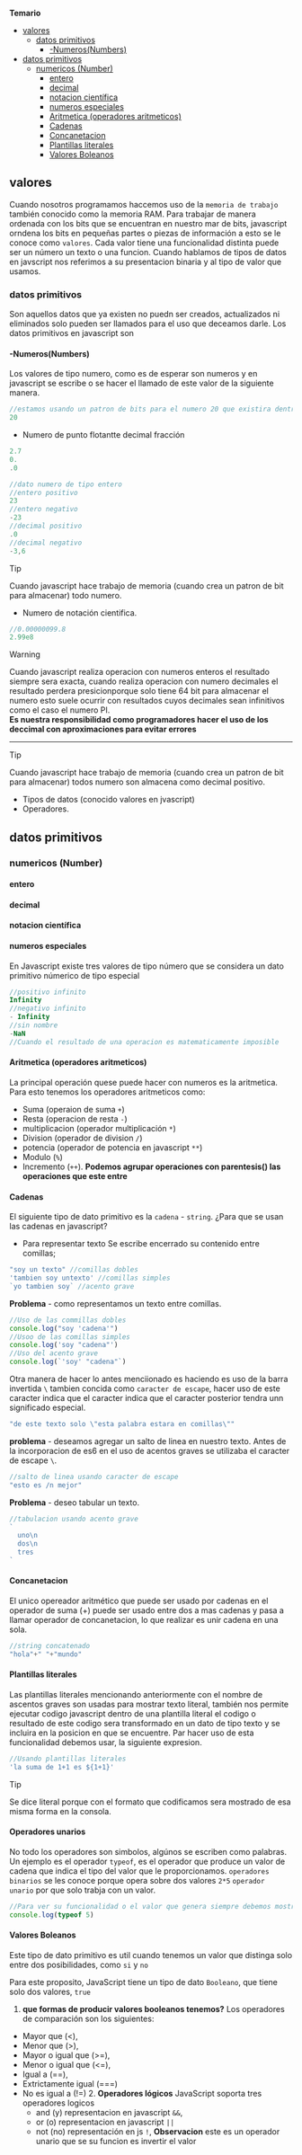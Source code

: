 **Temario**
- [valores](#valores)
  - [datos primitivos](#datos-primitivos)
    - [-Numeros(Numbers)](#-numerosnumbers)
- [datos primitivos](#datos-primitivos-1)
  - [numericos (Number)](#numericos-number)
    - [entero](#entero)
    - [decimal](#decimal)
    - [notacion científica](#notacion-científica)
    - [numeros especiales](#numeros-especiales)
    - [Aritmetica (operadores aritmeticos)](#aritmetica-operadores-aritmeticos)
    - [Cadenas](#cadenas)
    - [Concanetacion](#concanetacion)
    - [Plantillas literales](#plantillas-literales)
    - [Valores Boleanos](#valores-boleanos)
## valores
Cuando nosotros programamos haccemos uso de la `memoria de trabajo` también conocido como la memoria RAM. Para trabajar de manera ordenada con los bits que se encuentran en nuestro mar de bits, javascript orndena los bits en pequeñas partes o piezas de información a esto se le conoce como `valores`.
 Cada valor tiene una funcionalidad distinta puede ser un número un texto o una funcion.
 Cuando hablamos de tipos de datos en javscript nos referimos a su presentacion binaria y al tipo de valor que usamos.
 ### datos primitivos
 Son aquellos datos que ya existen no puedn ser creados, actualizados ni eliminados solo pueden ser llamados para el uso que deceamos darle.
 Los datos primitivos en javascript son
 #### -Numeros(Numbers)
 Los valores de tipo numero, como es de esperar son numeros y en javascript se escribe o se hacer el llamado de este valor de la siguiente manera.
 ```js
 //estamos usando un patron de bits para el numero 20 que existira dentro de la memoria de trabajo.
 20
 ```
 - Numero de punto flotantte decimal fracción
 ```js
 2.7
 0.
 .0
 ```
 ```js
 //dato numero de tipo entero
 //entero positivo
 23
 //entero negativo
 -23
 //decimal positivo
 .0
 //decimal negativo
 -3,6
 ```
 > [!TIP]
 > Cuando javascript hace trabajo de memoria (cuando crea un patron de bit para almacenar) todo numero.
 - Numero de notación cientifica.
  ```js
  //0.00000099.8
  2.99e8
  ```
  > [!WARNING]
  > Cuando javascript realiza operacion con numeros enteros el resultado siempre sera exacta, cuando realiza operacion con numero decimales el resultado perdera presicionporque solo tiene 64 bit para almacenar el numero esto suele ocurrir con resultados cuyos decimales sean infinitivos como el caso el numero PI.\
  > **Es nuestra responsibilidad como programadores hacer el uso de los deccimal con aproximaciones para evitar errores**
  ---
  > [!TIP]
  > Cuando javascript hace trabajo de memoria (cuando crea un patron de bit para almacenar) todos numero son almacena como decimal positivo.
  - Tipos de datos (conocido valores en jvascript)
  - Operadores.
  ## datos primitivos
  ### numericos (Number)
  #### entero
  #### decimal
  #### notacion científica
  #### numeros especiales
   En Javascript existe tres valores de tipo número que se considera un dato primitivo númerico de tipo especial
   ```js
   //positivo infinito
   Infinity
   //negativo infinito
   - Infinity
   //sin nombre
   -NaN
   //Cuando el resultado de una operacion es matematicamente imposible
   ```
   #### Aritmetica (operadores aritmeticos)
La principal operación quese puede hacer con numeros es la aritmetica.
Para esto tenemos los operadores aritmeticos como:
- Suma (operaion de suma `+`)
- Resta (operacion de resta `-`)
- multiplicacion (operador multiplicación `*`)
- Division (operador de division `/`)
- potencia (operador de potencia en javascript `**`)
- Modulo (`%`)
- Incremento (`++`).
**Podemos agrupar operaciones con parentesis() las operaciones que este entre**
#### Cadenas
El siguiente tipo de dato primitivo es la `cadena` - `string`.
¿Para que se usan las cadenas en javascript?
- Para representar texto
Se escribe encerrado su contenido entre comillas;
```js
"soy un texto" //comillas dobles
'tambien soy untexto' //comillas simples
`yo tambien soy` //acento grave
```
**Problema** - como representamos un texto entre comillas.
```js
//Uso de las commillas dobles
console.log("soy 'cadena'")
//Usoo de las comillas simples
console.log('soy "cadena"')
//Uso del acento grave
console.log(`'soy' "cadena"`)
```
Otra manera de hacer lo antes menciionado es haciendo es uso de la barra invertida `\` tambien concida como `caracter de escape`, hacer uso de este caracter indica que el caracter indica que el caracter posterior tendra unn significado especial.
```js
"de este texto solo \"esta palabra estara en comillas\""
```
**problema** - deseamos agregar un salto de linea  en nuestro texto.
Antes de la incorporacion de es6 en el uso de acentos graves se utilizaba el caracter de escape `\`.
```js
//salto de linea usando caracter de escape
"esto es /n mejor"
```
**Problema** - deseo tabular un texto.
```js
//tabulacion usando acento grave
`
  uno\n
  dos\n
  tres
`
```
#### Concanetacion
El unico opereador aritmético que puede ser usado por cadenas en el operador de suma (+) puede ser usado entre dos a mas cadenas y pasa a llamar operador de concanetacion, lo que realizar es unir cadena  en una sola.
```js
//string concatenado
"hola"+" "+"mundo"
```
#### Plantillas literales
Las plantillas literales mencionando anteriormente con el nombre de ascentos graves son usadas para mostrar texto literal, también nos permite ejecutar codigo javascript dentro de una plantilla literal el codigo o resultado de este codigo sera transformado en un dato de tipo texto y se incluira en la posicion en que se encuentre.
Par hacer uso de esta funcionalidad debemos usar, la siguiente expresion.
```js
//Usando plantillas literales
'la suma de 1+1 es ${1+1}'

```
> [!TIP]
> Se dice literal porque con el formato que codificamos sera mostrado de esa misma forma en la consola.
> #### Operadores unarios
> No todo los operadores son simbolos, algúnos se escriben como palabras.
> Un ejemplo es el operador `typeof`, es el operador que produce un valor de cadena que indica el tipo del valor que le proporcionamos.
>`operadores binarios` se les conoce porque opera sobre dos valores `2*5`
`operador unario` por que solo trabja con un valor.
```js
//Para ver su funcionalidad o el valor que genera siempre debemos mostrarlo en un console
console.log(typeof 5)
```
#### Valores Boleanos
Este tipo de dato primitivo es util cuando tenemos un valor que distinga solo entre dos posibilidades, como `si` y `no`

Para este proposito, JavaScript tiene un tipo de dato `Booleano`,  que tiene solo dos valores, `true`
1. **que formas de producir valores booleanos tenemos?**
Los operadores de comparación son los siguientes:
- Mayor que (<),
- Menor que (>),
- Mayor o igual que (>=),
- Menor o igual que (<=),
- Igual a (==),
- Extrictamente igual (===)
- No es igual a (!=)
  2. **Operadores lógicos**
    JavaScript soporta tres operadores logicos
    - and (y) representacion en javascript `&&`,
    - or (o) representacion en javascript `||`
    - not (no) representación en js `!`,
  **Observacion** este es un operador unario que se su funcion es invertir el valor